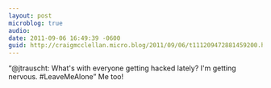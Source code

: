 ```yaml
---
layout: post
microblog: true
audio: 
date: 2011-09-06 16:49:39 -0600
guid: http://craigmcclellan.micro.blog/2011/09/06/t111209472881459200.html
---
```

“@jtrauscht: What's with everyone getting hacked lately? I'm getting nervous. #LeaveMeAlone” Me too!
